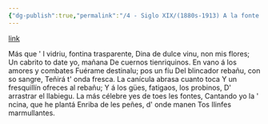 ```yaml
---
{"dg-publish":true,"permalink":"/4 - Siglo XIX/(1880s-1913) A la fonte de Blandusia/","tags":["#Siglo_19","central","Ricardo_García_Rendueles_y_González","escrito","Gijón","poema"]}
---
```


[link](https://asturies.com/cavedaynava/fonteblan.txt)

Más que ' l vidriu, fontina trasparente, 
Dina de dulce vinu, non mis flores; 
Un cabrito to date yo, mañana
De cuernos tienriquinos.
En vano á los amores y combates 
Fuérame destinalu; pos un fíu 
Del blincador rebañu, con so sangre,
Teñirá t' onda fresca.
La canícula abrasa cuanto toca 
Y un fresquillín ofreces al rebañu; 
Y á los gües, fatigaos, los probinos,
D' arrastrar el llabiegu.
La más célebre yes de toes les fontes, 
Cantando yo la ' ncina, que he plantá 
Enriba de les peñes, d' onde manen
Tos Ilinfes marmullantes.